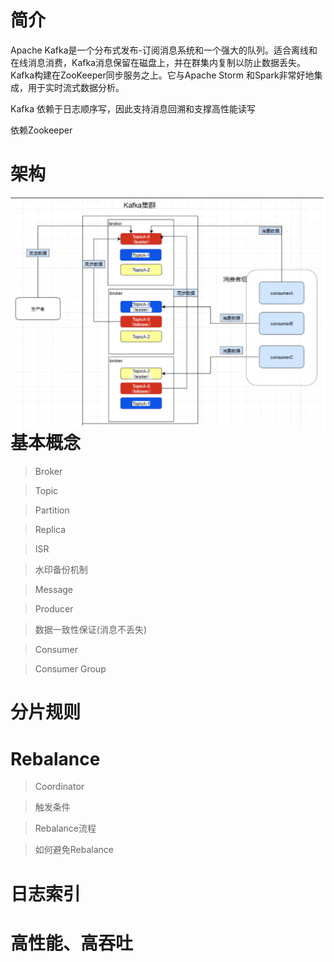 # 简介

Apache Kafka是一个分布式发布-订阅消息系统和一个强大的队列。适合离线和在线消息消费，Kafka消息保留在磁盘上，并在群集内复制以防止数据丢失。Kafka构建在ZooKeeper同步服务之上。它与Apache Storm 和Spark非常好地集成，用于实时流式数据分析。

Kafka 依赖于日志顺序写，因此支持消息回溯和支撑高性能读写

依赖Zookeeper

# 架构

<img src="pics/image-20250730162524063.png" alt="image-20250730162524063" style="zoom:50%;" align = "left"/>

# 基本概念

>   Broker



>   Topic



>   Partition



>   Replica



>   ISR



>   水印备份机制



>   Message



>   Producer



>   数据一致性保证(消息不丢失)



>   Consumer



>   Consumer Group



# 分片规则



# Rebalance



>   Coordinator



>   触发条件



>   Rebalance流程



>   如何避免Rebalance



# 日志索引





# 高性能、高吞吐